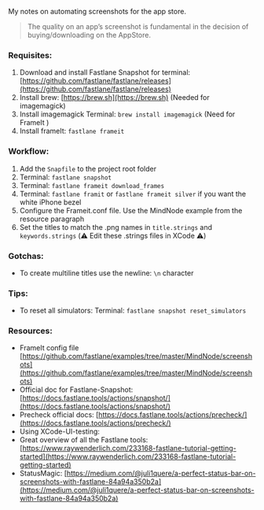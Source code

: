 My notes on automating screenshots for the app store<!--more-->.

> The quality on an app’s screenshot is fundamental in the decision of buying/downloading on the AppStore.

### Requisites:
1. Download and install Fastlane Snapshot for terminal: [https://github.com/fastlane/fastlane/releases](https://github.com/fastlane/fastlane/releases)  
2. Install brew: [https://brew.sh](https://brew.sh) (Needed for imagemagick)
3. Install imagemagick Terminal: `brew install imagemagick` (Need for FrameIt )
4. Install frameIt: `fastlane frameit`  

### Workflow:
1. Add the `Snapfile` to the project root folder
1. Terminal: `fastlane snapshot`
2. Terminal: `fastlane frameit download_frames`
3. Terminal: `fastlane framit` or `fastlane frameit silver` if you want the white iPhone bezel
4. Configure the Frameit.conf file. Use the MindNode example from the resource paragraph
5. Set the titles to match the .png names in `title.strings` and `keywords.strings`  (⚠️️ Edit these .strings files in XCode ⚠️️)

### Gotchas:
- To create multiline titles use the newline: `\n` character

### Tips:
- To reset all simulators: Terminal: `fastlane snapshot reset_simulators`

### Resources:
- FrameIt config file [https://github.com/fastlane/examples/tree/master/MindNode/screenshots](https://github.com/fastlane/examples/tree/master/MindNode/screenshots)
- Official doc for Fastlane-Snapshot: [https://docs.fastlane.tools/actions/snapshot/](https://docs.fastlane.tools/actions/snapshot/)
- Precheck official docs: [https://docs.fastlane.tools/actions/precheck/](https://docs.fastlane.tools/actions/precheck/)
- Using XCode-UI-testing:
- Great overview of all the Fastlane tools: [https://www.raywenderlich.com/233168-fastlane-tutorial-getting-started](https://www.raywenderlich.com/233168-fastlane-tutorial-getting-started)
- StatusMagic: [https://medium.com/@juli1quere/a-perfect-status-bar-on-screenshots-with-fastlane-84a94a350b2a](https://medium.com/@juli1quere/a-perfect-status-bar-on-screenshots-with-fastlane-84a94a350b2a) 
